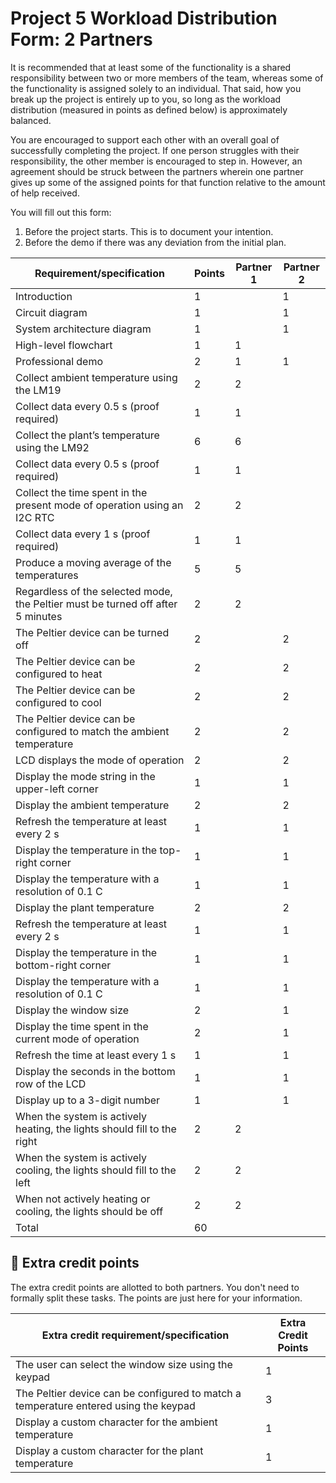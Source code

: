 # Project 5 Workload Distribution Form: 2 Partners

It is recommended that at least some of the functionality is a shared responsibility between two or more members of the team, whereas some of the functionality is assigned solely to an individual. That said, how you break up the project is entirely up to you, so long as the workload distribution (measured in points as defined below) is approximately balanced.

You are encouraged to support each other with an overall goal of successfully completing the project. If one person struggles with their responsibility, the other member is encouraged to step in. However, an agreement should be struck between the partners wherein one partner gives up some of the assigned points for that function relative to the amount of help received.  

You will fill out this form:
1. Before the project starts. This is to document your intention. 
2. Before the demo if there was any deviation from the initial plan.

| Requirement/specification                                                              | Points | Partner 1 | Partner 2  |
|----------------------------------------------------------------------------------------|--------|-----------|------------|
| Introduction                                                                           | 1      |           |      1     |
| Circuit diagram                                                                        | 1      |           |      1     |
| System architecture diagram                                                            | 1      |           |      1     |
| High-level flowchart                                                                   | 1      |     1     |            |
| Professional demo                                                                      | 2      |     1     |      1     |
| Collect ambient temperature using the LM19                                             | 2      |     2     |            |
| Collect data every 0.5 s (proof required)                                              | 1      |     1     |            |
| Collect the plant’s temperature using the LM92                                         | 6      |     6     |            |
| Collect data every 0.5 s (proof required)                                              | 1      |     1     |            |
| Collect the time spent in the present mode of operation using an I2C RTC               | 2      |     2     |            |
| Collect data every 1 s (proof required)                                                | 1      |     1     |            |
| Produce a moving average of the temperatures                                           | 5      |     5     |            |
| Regardless of the selected mode, the Peltier must be turned off after 5 minutes        | 2      |     2     |            |
| The Peltier device can be turned off                                                   | 2      |           |      2     |
| The Peltier device can be configured to heat                                           | 2      |           |      2     |
| The Peltier device can be configured to cool                                           | 2      |           |      2     |
| The Peltier device can be configured to match the ambient temperature                  | 2      |           |      2     |
| LCD displays the mode of operation                                                     | 2      |           |      2     |
| Display  the mode string in the upper-left corner                                      | 1      |           |      1     |
| Display the ambient temperature                                                        | 2      |           |      2     |
| Refresh the temperature at least every 2 s                                             | 1      |           |      1     |
| Display the temperature in the top-right corner                                        | 1      |           |      1     |
| Display the temperature with a resolution of 0.1 C                                     | 1      |           |      1     |
| Display the plant temperature                                                          | 2      |           |      2     |
| Refresh the temperature at least every 2 s                                             | 1      |           |      1     |
| Display the temperature in the bottom-right corner                                     | 1      |           |      1     |
| Display the temperature with a resolution of 0.1 C                                     | 1      |           |      1     |
| Display the window size                                                                | 2      |           |      1     |
| Display the time spent in the current mode of operation                                | 2      |           |      1     |
| Refresh the time at least every 1 s                                                    | 1      |           |      1     |
| Display the seconds in the bottom row of the LCD                                       | 1      |           |      1     |
| Display up to a 3-digit number                                                         | 1      |           |      1     |
| When the system is actively heating, the lights should fill to the right               | 2      |     2     |            |
| When the system is actively cooling, the lights should fill to the left                | 2      |     2     |            |
| When not actively heating or cooling, the lights should be off                         | 2      |     2     |            |
| Total                                                                                  | 60     |           |            |


## 🚀 Extra credit points
The extra credit points are allotted to both partners. You don't need to formally split these tasks. The points are just here for your information.

| Extra credit requirement/specification                                                                   | Extra Credit Points |
|----------------------------------------------------------------------------------------------------------|---------------------|
| The user can select the window size using the keypad                                                     | 1                   |
| The Peltier device can be configured to match a temperature entered using the keypad                     | 3                   |
| Display a custom character for the ambient temperature                                                   | 1                   |
| Display a custom character for the plant temperature                                                     | 1                   |
